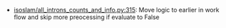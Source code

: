 - [isoslam/all_introns_counts_and_info.py:315](isoslam/all_introns_counts_and_info.py#L315): Move logic to earlier in work flow and skip more preocessing if evaluate to False
